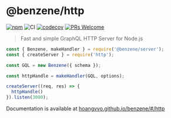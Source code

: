 # @benzene/http

[![npm](https://badgen.net/npm/v/@benzene/http)](https://www.npmjs.com/package/@benzene/http)
![CI](https://github.com/hoangvvo/benzene/workflows/CI/badge.svg)
[![codecov](https://codecov.io/gh/hoangvvo/benzene/branch/main/graph/badge.svg?token=KUCEOC1JT2)](https://codecov.io/gh/hoangvvo/benzene)
[![PRs Welcome](https://badgen.net/badge/PRs/welcome/ff5252)](/CONTRIBUTING.md)

> Fast and simple GraphQL HTTP Server for Node.js

```js
const { Benzene, makeHandler } = require('@benzene/server');
const { createServer } = require('http');

const GQL = new Benzene({ schema });

const httpHandle = makeHandler(GQL, options);

createServer((req, res) => {
  httpHandle()
}).listen(3000);
```

Documentation is available at [hoangvvo.github.io/benzene/#/http](https://hoangvvo.github.io/benzene/#/http/)